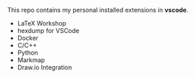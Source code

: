 This repo contains my personal installed extensions in **vscode**. 

* LaTeX Workshop
* hexdump for VSCode
* Docker
* C/C++
* Python
* Markmap
* Draw.io Integration